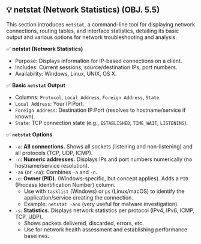 ## 💡 netstat (Network Statistics) (OBJ. 5.5)
This section introduces `netstat`, a command-line tool for displaying network connections, routing tables, and interface statistics, detailing its basic output and various options for network troubleshooting and analysis.

✅ **netstat (Network Statistics)**
- Purpose: Displays information for IP-based connections on a client.
- Includes: Current sessions, source/destination IPs, port numbers.
- Availability: Windows, Linux, UNIX, OS X.

✅ **Basic `netstat` Output**
- Columns: `Protocol`, `Local Address`, `Foreign Address`, `State`.
- `Local Address`: Your IP:Port.
- `Foreign Address`: Destination IP:Port (resolves to hostname/service if known).
- `State`: TCP connection state (e.g., `ESTABLISHED`, `TIME_WAIT`, `LISTENING`).

✅ **`netstat` Options**
- `-a`: **All connections.** Shows all sockets (listening and non-listening) and all protocols (TCP, UDP, ICMP).
- `-n`: **Numeric addresses.** Displays IPs and port numbers numerically (no hostname/service resolution).
- `-an` (or `-na`): Combines `-a` and `-n`.
- `-o`: **Owner (PID).** (Windows-specific, but concept applies). Adds a `PID` (Process Identification Number) column.
  - Use with `tasklist` (Windows) or `ps` (Linux/macOS) to identify the application/service creating the connection.
  - Example: `netstat -ano` (very useful for malware investigation).
- `-s`: **Statistics.** Displays network statistics per protocol (IPv4, IPv6, ICMP, TCP, UDP).
  - Shows packets delivered, discarded, errors, etc.
  - Use for network health assessment and establishing performance baselines.